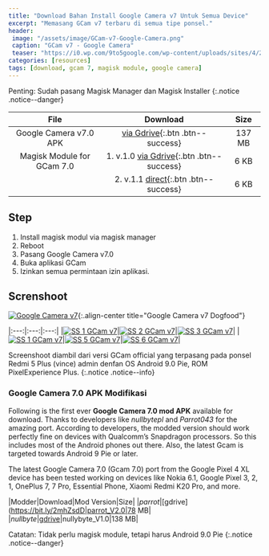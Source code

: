 ```yaml
---
title: "Download Bahan Install Google Camera v7 Untuk Semua Device"
excerpt: "Memasang GCam v7 terbaru di semua tipe ponsel."
header:
 image: "/assets/image/GCam-v7-Google-Camera.png"
 caption: "GCam v7 - Google Camera"
 teaser: "https://i0.wp.com/9to5google.com/wp-content/uploads/sites/4/2019/09/google_camera_7_cover-1.jpg?resize=480,360&quality=82&strip=all&ssl=1"
categories: [resources]
tags: [download, gcam 7, magisk module, google camera]
---
```


Penting: Sudah pasang Magisk Manager dan Magisk Installer
{:.notice .notice--danger}

|File|Download|Size|
|:---:|:---:|:--:|
|Google Camera v7.0 APK|[via Gdrive](https://bit.ly/2lRcHC1){:.btn .btn--success}|137 MB|
|Magisk Module for GCam 7.0|1. v.1.0 [via Gdrive](https://bit.ly/2lOVhGa){:.btn .btn--success}|6 KB|
||2. v.1.1 [direct](/assets/filles/GCam7_Cam2api_v1.1.zip){:.btn .btn--success}|6 KB|
## Step

1. Install magisk modul via magisk manager
2. Reboot
3. Pasang Google Camera v7.0
4. Buka aplikasi GCam
5. Izinkan semua permintaan izin aplikasi.

## Screnshoot

[![Google Camera v7](https://i0.wp.com/9to5google.com/wp-content/uploads/sites/4/2019/09/google_camera_7_cover-1.jpg?resize=1024,720&quality=82&strip=all&ssl=1)](https://i0.wp.com/9to5google.com/wp-content/uploads/sites/4/2019/09/google_camera_7_cover-1.jpg?resize=1600,1250&quality=100&strip=all&ssl=1){:.align-center title="Google Camera v7 Dogfood"}

|:---:|:---:|:---:|
|[![SS 1 GCam v7](https://i0.wp.com/mi.knoacc.org/assets/image/GCam7-1.jpg?w=320)](/assets/image/GCam7-1.jpg)|[![SS 2 GCam v7](https://i0.wp.com/mi.knoacc.org/assets/image/GCam7-2.jpg?w=320)](/assets/image/GCam7-2.jpg)|[![SS 3 GCam v7](https://i0.wp.com/mi.knoacc.org/assets/image/GCam7-3.jpg?w=320)](/assets/image/GCam7-3.jpg)|
|[![SS 1 GCam v7](https://i0.wp.com/mi.knoacc.org/assets/image/GCam7-4.jpg?w=320)](/assets/image/GCam7-4.jpg)|[![SS 5 GCam v7](https://i0.wp.com/mi.knoacc.org/assets/image/GCam7-5.jpg?w=320)](/assets/image/GCam7-5.jpg)|[![SS 6 GCam v7](https://i0.wp.com/mi.knoacc.org/assets/image/GCam7-6.jpg?w=320)](/assets/image/GCam7-6.jpg)|

Screenshoot diambil dari versi GCam official yang terpasang pada ponsel Redmi 5 Plus (vince) admin denfan OS Android 9.0 Pie, ROM PixelExperience Plus.
{:.notice .notice--info}

### Google Camera 7.0 APK Modifikasi

Following is the first ever **Google Camera 7.0 mod APK** available for download. Thanks to developers like _nullbytepl_ and _Parrot043_ for the amazing port. According to developers, the modded version should work perfectly fine on devices with Qualcomm’s Snapdragon processors. So this includes most of the Android phones out there. Also, the latest Gcam is targeted towards Android 9 Pie or later.

The latest Google Camera 7.0 (Gcam 7.0) port from the Google Pixel 4 XL device has been tested working on devices like Nokia 6.1, Google Pixel 3, 2, 1, OnePlus 7, 7 Pro, Essential Phone, Xiaomi Redmi K20 Pro, and more.

|Modder|Download|Mod Version|Size|
|_parrot_|[gdrive](https://bit.ly/2mhZsdD|parrot_V2.0|78 MB|
|_nullbyte_|[gdrive](https://bit.ly/2knOgf2)|nullybyte_V1.0|138 MB|

Catatan: Tidak perlu magisk module, tetapi harus Android 9.0 Pie
{:.notice .notice--danger}
